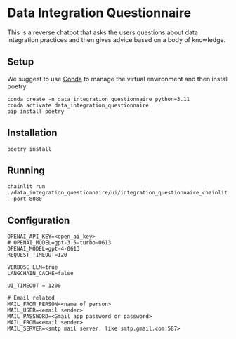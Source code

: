 # Data Integration Questionnaire

This is a reverse chatbot that asks the users questions about data integration practices and then gives advice based on a body of knowledge.

## Setup

We suggest to use [Conda](https://docs.conda.io/en/latest/) to manage the virtual environment and then install poetry.

```
conda create -n data_integration_questionnaire python=3.11
conda activate data_integration_questionnaire
pip install poetry
```

## Installation

```
poetry install
```

## Running

```
chainlit run ./data_integration_questionnaire/ui/integration_questionnaire_chainlit.py --port 8080
```

## Configuration

```
OPENAI_API_KEY=<open_ai_key>
# OPENAI_MODEL=gpt-3.5-turbo-0613
OPENAI_MODEL=gpt-4-0613
REQUEST_TIMEOUT=120

VERBOSE_LLM=true
LANGCHAIN_CACHE=false

UI_TIMEOUT = 1200

# Email related
MAIL_FROM_PERSON=<name of person>
MAIL_USER=<email sender>
MAIL_PASSWORD=<Gmail app password or password>
MAIL_FROM=<email sender>
MAIL_SERVER=<smtp mail server, like smtp.gmail.com:587>

```